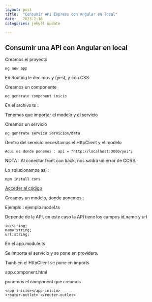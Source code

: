 ```yaml
---
layout: post
title:  "Consumir API Express con Angular en local"
date:   2023-2-18
categories: jekyll update

---
```



## Consumir una API con Angular en local

Creamos el proyecto 

~~~~
ng new app
~~~~

En Routing le decimos y (yes), y con CSS

Creamos un componente

~~~~
ng generate component inicio
~~~~

En el archivo ts :

Tenemos que importar el modelo y el servicio


Creamos un servicio

~~~~
ng generate service Servicios/data
~~~~

Dentro del servicio necesitamos el HttpClient y el modelo
~~~~
Aqui es donde ponemos : api = "http://localhost:3000/yei";
~~~~

NOTA : Al conectar front con back, nos saldrá un error de CORS.

Lo solucionamos así :
~~~~
npm install cors
~~~~

<a href="https://github.com/TripleYei/angular_express/blob/main/web.js"> Acceder al código </a>





Creamos un modelo, donde ponemos :

Ejemplo : ejemplo.model.ts

Depende de la API, en este caso la API tiene los campos id,name y url
~~~~
id:string;
name:string;
url:string;
~~~~

En el app.module.ts 

Se importa el servicio y se pone en providers.

También el HttpClient se pone en imports


app.component.html

ponemos el component que creamos

~~~~
<app-inicio></app-inicio>
<router-outlet> </router-outlet>
~~~~



